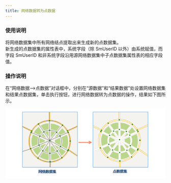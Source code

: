 ```yaml
---
title: 网络数据转为点数据
---
```

  
### 使用说明    
  

将网络数据集中所有网络结点提取出来生成新的点数据集。  
新生成的点数据集的属性表中，系统字段（除 SmUserID 以外）由系统赋值，而字段 SmUserID 和非系统字段沿用源网络数据集中子点数据集属性表的相应字段值。 

 
### 操作说明  
  
 在“网络数据—>点数据”对话框中，分别在“源数据”和“结果数据”处设置网络数据集和结果点数据集，单击执行按钮，进行网络数据转为点数据的操作，结果如下图所示。  

   ![](img/NetToLine.png)

